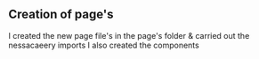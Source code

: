 ## Creation of page's

I created the new page file's in the page's folder & carried out the nessacaeery imports
I also created the components

